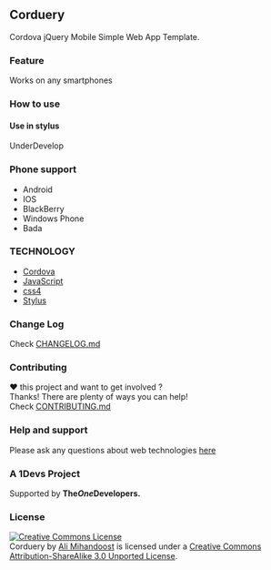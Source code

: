 [support]: http://github.com/AliMD/1Tuts/issues "http://ali.md/ask"
[changelog]: ./CHANGELOG.md "Corduery Change log"
[contribute]: ./CONTRIBUTING.md "How to contribute"

## Corduery
Cordova jQuery Mobile Simple Web App Template.

### Feature
Works on any smartphones

### How to use

#### Use in stylus
UnderDevelop

### Phone support
* Android
* IOS
* BlackBerry
* Windows Phone
* Bada

### TECHNOLOGY
* [Cordova](http://ali.md/cordova)
* [JavaScript](http://ali.md/jqm)
* [css4](http://ali.md/css4)
* [Stylus](http://ali.md/stylus)

### Change Log
Check [CHANGELOG.md][changelog]  

### Contributing
**♥** this project and want to get involved ?  
Thanks! There are plenty of ways you can help!  
Check [CONTRIBUTING.md][contribute]

### Help and support
Please ask any questions about web technologies [here][support]

### A 1Devs Project
Supported by <b>The<i>One</i>Developers.</b>

### License
<a rel="license" href="http://creativecommons.org/licenses/by-sa/3.0/deed.en_US"><img alt="Creative Commons License" style="border-width:0" src="http://i.creativecommons.org/l/by-sa/3.0/88x31.png" /></a><br /><span xmlns:dct="http://purl.org/dc/terms/" property="dct:title">Corduery</span> by <a xmlns:cc="http://creativecommons.org/ns#" href="http://ali.md" property="cc:attributionName" rel="cc:attributionURL">Ali Mihandoost</a> is licensed under a <a rel="license" href="http://creativecommons.org/licenses/by-sa/3.0/deed.en_US">Creative Commons Attribution-ShareAlike 3.0 Unported License</a>.